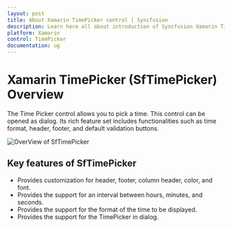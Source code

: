 ```yaml
---
layout: post
title: About Xamarin TimePicker control | Syncfusion
description: Learn here all about introduction of Syncfusion Xamarin TimePicker (SfTimePicker) control, its elements and more.
platform: Xamarin
control: TimePicker
documentation: ug
---
```


# Xamarin TimePicker (SfTimePicker) Overview

The Time Picker control allows you to pick a time. This control can be opened as dialog. Its rich feature set includes functionalities such as time format, header, footer, and default validation buttons.

![OverView of SfTimePicker](images/GettingStarted_TimePicker.png)

## Key features of SfTimePicker

* Provides customization for header, footer, column header, color, and font.
* Provides the support for an interval between hours, minutes, and seconds.
* Provides the support for the format of the time to be displayed.
* Provides the support for the TimePicker in dialog.

